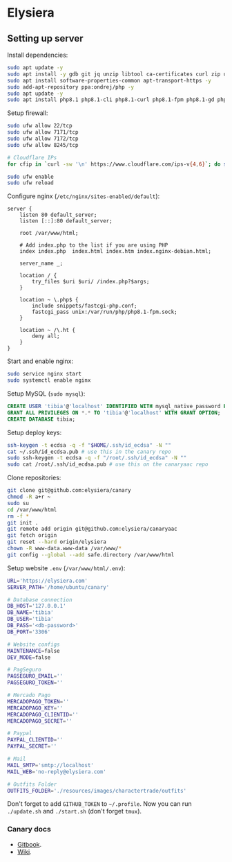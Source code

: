 # Elysiera

## Setting up server

Install dependencies:

```sh
sudo apt update -y
sudo apt install -y gdb git jq unzip libtool ca-certificates curl zip unzip tar nginx mysql-server ufw tmux neovim
sudo apt install software-properties-common apt-transport-https -y
sudo add-apt-repository ppa:ondrej/php -y
sudo apt update -y
sudo apt install php8.1 php8.1-cli php8.1-curl php8.1-fpm php8.1-gd php8.1-mysql php8.1-xml php8.1-zip php8.1-bcmath php8.1-mbstring -y
```

Setup firewall:

```sh
sudo ufw allow 22/tcp
sudo ufw allow 7171/tcp
sudo ufw allow 7172/tcp
sudo ufw allow 8245/tcp

# Cloudflare IPs
for cfip in `curl -sw '\n' https://www.cloudflare.com/ips-v{4,6}`; do sudo ufw allow proto tcp from $cfip to any port 80,443 comment 'Cloudflare IP'; done

sudo ufw enable
sudo ufw reload
```

Configure nginx (`/etc/nginx/sites-enabled/default`):

```nginx
server {
	listen 80 default_server;
	listen [::]:80 default_server;

	root /var/www/html;

	# Add index.php to the list if you are using PHP
	index index.php  index.html index.htm index.nginx-debian.html;

	server_name _;

	location / {
		try_files $uri $uri/ /index.php?$args;
	}

	location ~ \.php$ {
		include snippets/fastcgi-php.conf;
		fastcgi_pass unix:/var/run/php/php8.1-fpm.sock;
	}

	location ~ /\.ht {
		deny all;
	}
}
```

Start and enable nginx:

```sh
sudo service nginx start
sudo systemctl enable nginx
```

Setup MySQL (`sudo mysql`):

```sql
CREATE USER 'tibia'@'localhost' IDENTIFIED WITH mysql_native_password BY '<password>';
GRANT ALL PRIVILEGES ON *.* TO 'tibia'@'localhost' WITH GRANT OPTION; 
CREATE DATABASE tibia;
```

Setup deploy keys:

```sh
ssh-keygen -t ecdsa -q -f "$HOME/.ssh/id_ecdsa" -N ""
cat ~/.ssh/id_ecdsa.pub # use this in the canary repo
sudo ssh-keygen -t ecdsa -q -f "/root/.ssh/id_ecdsa" -N ""
sudo cat /root/.ssh/id_ecdsa.pub # use this on the canaryaac repo
```

Clone repositories:

```sh
git clone git@github.com:elysiera/canary
chmod -R a+r ~
sudo su
cd /var/www/html
rm -f *
git init .
git remote add origin git@github.com:elysiera/canaryaac
git fetch origin
git reset --hard origin/elysiera
chown -R www-data.www-data /var/www/*
git config --global --add safe.directory /var/www/html
```

Setup website `.env` (`/var/www/html/.env`):

```sh
URL='https://elysiera.com'
SERVER_PATH='/home/ubuntu/canary'

# Database connection
DB_HOST='127.0.0.1'
DB_NAME='tibia'
DB_USER='tibia'
DB_PASS='<db-password>'
DB_PORT='3306'

# Website configs
MAINTENANCE=false
DEV_MODE=false

# PagSeguro
PAGSEGURO_EMAIL=''
PAGSEGURO_TOKEN=''

# Mercado Pago
MERCADOPAGO_TOKEN=''
MERCADOPAGO_KEY=''
MERCADOPAGO_CLIENTID=''
MERCADOPAGO_SECRET=''

# Paypal
PAYPAL_CLIENTID=''
PAYPAL_SECRET=''

# Mail
MAIL_SMTP='smtp://localhost'
MAIL_WEB='no-reply@elysiera.com'

# Outfits Folder
OUTFITS_FOLDER='./resources/images/charactertrade/outfits'
```

Don't forget to add `GITHUB_TOKEN` to `~/.profile`. Now you can run `./update.sh` and `./start.sh` (don't forget `tmux`).

### Canary docs

* [Gitbook](https://docs.opentibiabr.com/projects/canary).
* [Wiki](https://github.com/opentibiabr/canary/wiki).
